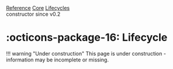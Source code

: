 <div class="ompdoc-reference-breadcrumbs">
<a href="../../../">Reference</a>
<a href="../../">Core</a>
<a href="../">Lifecycles</a>
</div>
<div class="ompdoc-reference-tags">
<span class="ompdoc-reference-highlight">constructor</span>
<span class="ompdoc-reference-since">since v0.2</span>
</div>

# :octicons-package-16: Lifecycle

!!! warning "Under construction"
    This page is under construction - information may be incomplete or missing.
